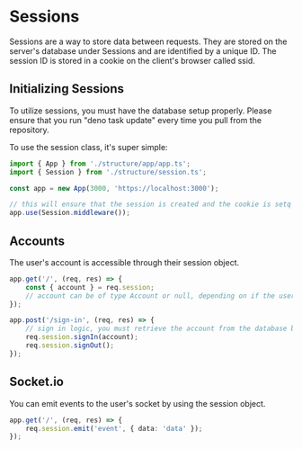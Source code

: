 # Sessions

Sessions are a way to store data between requests. They are stored on the
server's database under Sessions and are identified by a unique ID. The session
ID is stored in a cookie on the client's browser called ssid.

## Initializing Sessions

To utilize sessions, you must have the database setup properly. Please ensure
that you run "deno task update" every time you pull from the repository.

To use the session class, it's super simple:

```typescript runnable
import { App } from './structure/app/app.ts';
import { Session } from './structure/session.ts';

const app = new App(3000, 'https://localhost:3000');

// this will ensure that the session is created and the cookie is setq
app.use(Session.middleware());
```

## Accounts

The user's account is accessible through their session object.

```typescript runnable
app.get('/', (req, res) => {
    const { account } = req.session;
    // account can be of type Account or null, depending on if the user is logged in
});

app.post('/sign-in', (req, res) => {
    // sign in logic, you must retrieve the account from the database before signing in
    req.session.signIn(account);
    req.session.signOut();
});
```

## Socket.io

You can emit events to the user's socket by using the session object.

```typescript runnable
app.get('/', (req, res) => {
    req.session.emit('event', { data: 'data' });
});
```
